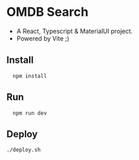 # OMDB Search
- A React, Typescript & MaterialUI project.
- Powered by Vite ;)

## Install
```shell
  npm install
```

## Run
```shell
  npm run dev
```
## Deploy
```shell
./deploy.sh
```
